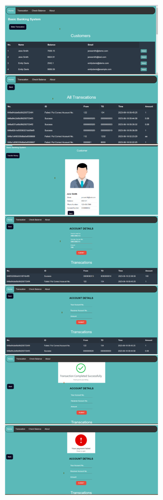 ![Alt text](Home.png) ![Alt text](Transaction.png)  ![Alt text](Customer.png) ![Alt text](details.png) ![Alt text](transfer.png) ![Alt text](Success.png)  ![Alt text](failed.png) 
